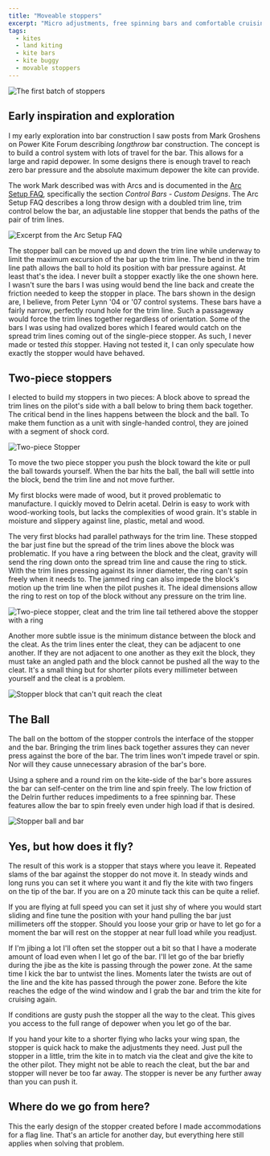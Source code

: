 ```yaml
---
title: "Moveable stoppers"
excerpt: "Micro adjustments, free spinning bars and comfortable cruising"
tags:
  - kites
  - land kiting
  - kite bars
  - kite buggy
  - movable stoppers
---
```


![](/images/IMG_20131013_135514.jpg "The first batch of stoppers")

## Early inspiration and exploration

I my early exploration into bar construction I saw posts from Mark Groshens on Power Kite Forum describing _longthrow_ bar construction. The concept is to build a control system with lots of travel for the bar. This allows for a large and rapid depower. In some designs there is enough travel to reach zero bar pressure and the absolute maximum depower the kite can provide. 

The work Mark described was with Arcs and is documented in the [Arc Setup FAQ](http://myweb.tiscali.co.uk/mx5alan/arcs/ARCsetup_FAQ.htm "Arc Setup FAQ"), specifically the section _Control Bars - Custom Designs_. The Arc Setup FAQ describes a long throw design with a doubled trim line, trim control below the bar, an adjustable line stopper that bends the paths of the pair of trim lines. 

![Excerpt from the Arc Setup FAQ](/images/custom_longthrow_bar_design_from_the_arc_setup_faq.png "Custom Long-throw bar design from the Arc Setup FAQ")

The stopper ball can be moved up and down the trim line while underway to limit the maximum excursion of the bar up the trim line. The bend in the trim line path allows the ball to hold its position with bar pressure against. At least that's the idea. I never built a stopper exactly like the one shown here. I wasn't sure the bars I was using would bend the line back and create the friction needed to keep the stopper in place. The bars shown in the design are, I believe, from Peter Lynn '04 or '07 control systems. These bars have a fairly narrow, perfectly round hole for the trim line. Such a passageway would force the trim lines together regardless of orientation. Some of the bars I was using had ovalized bores which I feared would catch on the spread trim lines coming out of the single-piece stopper. As such, I never made or tested _this_ stopper. Having not tested it, I can only speculate how exactly the stopper would have behaved.

## Two-piece stoppers

I elected to build my stoppers in two pieces: A block above to spread the trim lines on the pilot's side with a ball below to bring them back together. The critical bend in the lines happens between the block and the ball. To make them function as a unit with single-handed control, they are joined with a segment of shock cord.

![Two-piece Stopper](/images/IMG_20131013_123054.jpg "Two-piece stopper in Delrin, Spectra, and shock cord")

To move the two piece stopper you push the block toward the kite or pull the ball towards yourself. When the bar hits the ball, the ball will settle into the block, bend the trim line and not move further. 

My first blocks were made of wood, but it proved problematic to manufacture. I quickly moved to Delrin acetal. Delrin is easy to work with wood-working tools, but lacks the complexities of wood grain. It's stable in moisture and slippery against line, plastic, metal and wood. 

The very first blocks had parallel pathways for the trim line.  These stopped the bar just fine but the spread of the trim lines above the block was problematic. If you have a ring between the block and the cleat, gravity will send the ring down onto the spread trim line and cause the ring to stick. With the trim lines pressing against its inner diameter, the ring can't spin freely when it needs to. The jammed ring can also impede the block's motion up the trim line when the pilot pushes it. The ideal dimensions allow the ring to rest on top of the block without any pressure on the trim line.

![](/images/IMG_20131013_142335.jpg "Two-piece stopper, cleat and the trim line tail tethered above the stopper with a ring")

Another more subtle issue is the minimum distance between the block and the cleat. As the trim lines enter the cleat, they can be adjacent to one another. If they are not adjacent to one another as they exit the block, they must take an angled path and the block cannot be pushed all the way to the cleat. It's a small thing but for shorter pilots every millimeter between yourself and the cleat is a problem. 

![](/images/IMG_20161203_091836.jpg "Stopper block that can't quit reach the cleat")


## The Ball

The ball on the bottom of the stopper controls the interface of the stopper and the bar. Bringing the trim lines back together assures they can never press against the bore of the bar. The trim lines won't impede travel or spin. Nor will they cause unnecessary abrasion of the bar's bore.

Using a sphere and a round rim on the kite-side of the bar's bore assures the bar can self-center on the trim line and spin freely. The low friction of the Delrin further reduces impediments to a free spinning bar. These features allow the bar to spin freely even under high load if that is desired.  

![](/images/IMG_20161203_100220.jpg "Stopper ball and bar")


## Yes, but how does it fly?

The result of this work is a stopper that stays where you leave it. Repeated slams of the bar against the stopper do not move it. 
In steady winds and long runs you can set it where you want it and fly the kite with two fingers on the tip of the bar. If you are on a 20 minute tack this can be quite a relief. 

If you are flying at full speed you can set it just shy of where you would start sliding and fine tune the position with your hand pulling the bar just millimeters off the stopper. Should you loose your grip or have to let go for a moment the bar will rest on the stopper at near full load while you readjust.  

If I'm jibing a lot I'll often set the stopper out a bit so that I have a moderate amount of load even when I let go of the bar.  I'll let go of the bar briefly during the jibe as the kite is passing through the power zone. At the same time I kick the bar to untwist the lines. Moments later the twists are out of the line and the kite has passed through the power zone. Before the kite reaches the edge of the wind window and I grab the bar and trim the kite for cruising again.

If conditions are gusty push the stopper all the way to the cleat. This gives you access to the full range of depower when you let go of the bar. 

If you hand your kite to a shorter flying who lacks your wing span, the stopper is quick hack to make the adjustments they need. Just pull the stopper in a little, trim the kite in to match via the cleat and give the kite to the other pilot.  They might not be able to reach the cleat, but the bar and stopper will never be too far away. The stopper is never be any further away than you can push it.  


## Where do we go from here?

This the early design of the stopper created before I made accommodations for a flag line. That's an article for another day, but everything here still applies when solving that problem.

